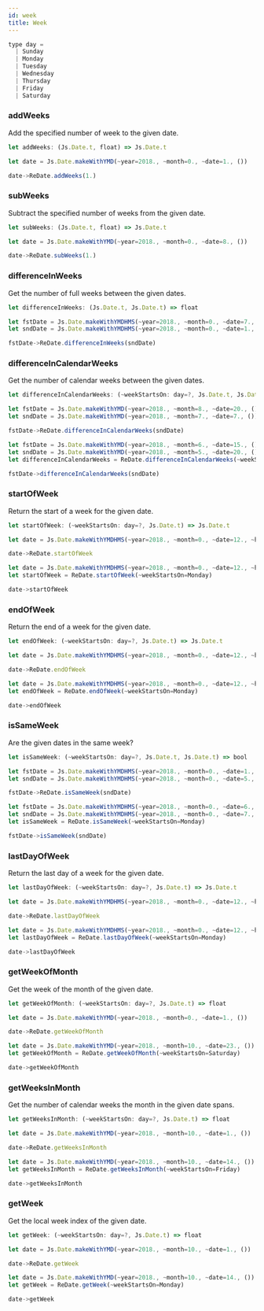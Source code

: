 ```yaml
---
id: week
title: Week
---
```


```js
type day =
  | Sunday
  | Monday
  | Tuesday
  | Wednesday
  | Thursday
  | Friday
  | Saturday
```

### addWeeks

Add the specified number of week to the given date.

```js
let addWeeks: (Js.Date.t, float) => Js.Date.t
```

```js
let date = Js.Date.makeWithYMD(~year=2018., ~month=0., ~date=1., ())

date->ReDate.addWeeks(1.)
```

### subWeeks

Subtract the specified number of weeks from the given date.

```js
let subWeeks: (Js.Date.t, float) => Js.Date.t
```

```js
let date = Js.Date.makeWithYMD(~year=2018., ~month=0., ~date=8., ())

date->ReDate.subWeeks(1.)
```

### differenceInWeeks

Get the number of full weeks between the given dates.

```js
let differenceInWeeks: (Js.Date.t, Js.Date.t) => float
```

```js
let fstDate = Js.Date.makeWithYMDHMS(~year=2018., ~month=0., ~date=7., ~hours=23., ~minutes=59., ~seconds=59., ())
let sndDate = Js.Date.makeWithYMDHMS(~year=2018., ~month=0., ~date=1., ~hours=0., ~minutes=0., ~seconds=0., ())

fstDate->ReDate.differenceInWeeks(sndDate)
```

### differenceInCalendarWeeks

Get the number of calendar weeks between the given dates.

```js
let differenceInCalendarWeeks: (~weekStartsOn: day=?, Js.Date.t, Js.Date.t) => float
```

```js
let fstDate = Js.Date.makeWithYMD(~year=2018., ~month=8., ~date=20., ())
let sndDate = Js.Date.makeWithYMD(~year=2018., ~month=7., ~date=7., ())

fstDate->ReDate.differenceInCalendarWeeks(sndDate)
```

```js
let fstDate = Js.Date.makeWithYMD(~year=2018., ~month=6., ~date=15., ())
let sndDate = Js.Date.makeWithYMD(~year=2018., ~month=5., ~date=20., ())
let differenceInCalendarWeeks = ReDate.differenceInCalendarWeeks(~weekStartsOn=Monday)

fstDate->differenceInCalendarWeeks(sndDate)
```

### startOfWeek

Return the start of a week for the given date.

```js
let startOfWeek: (~weekStartsOn: day=?, Js.Date.t) => Js.Date.t
```

```js
let date = Js.Date.makeWithYMDHMS(~year=2018., ~month=0., ~date=12., ~hours=16., ~minutes=50., ~seconds=12., ())

date->ReDate.startOfWeek
```

```js
let date = Js.Date.makeWithYMDHMS(~year=2018., ~month=0., ~date=12., ~hours=16., ~minutes=50., ~seconds=12., ())
let startOfWeek = ReDate.startOfWeek(~weekStartsOn=Monday)

date->startOfWeek
```

### endOfWeek

Return the end of a week for the given date.

```js
let endOfWeek: (~weekStartsOn: day=?, Js.Date.t) => Js.Date.t
```

```js
let date = Js.Date.makeWithYMDHMS(~year=2018., ~month=0., ~date=12., ~hours=16., ~minutes=50., ~seconds=12., ())

date->ReDate.endOfWeek
```

```js
let date = Js.Date.makeWithYMDHMS(~year=2018., ~month=0., ~date=12., ~hours=16., ~minutes=50., ~seconds=12., ())
let endOfWeek = ReDate.endOfWeek(~weekStartsOn=Monday)

date->endOfWeek
```

### isSameWeek

Are the given dates in the same week?

```js
let isSameWeek: (~weekStartsOn: day=?, Js.Date.t, Js.Date.t) => bool
```

```js
let fstDate = Js.Date.makeWithYMDHMS(~year=2018., ~month=0., ~date=1., ~hours=16., ~minutes=50., ~seconds=12., ())
let sndDate = Js.Date.makeWithYMDHMS(~year=2018., ~month=0., ~date=5., ~hours=10., ~minutes=15., ~seconds=55., ())

fstDate->ReDate.isSameWeek(sndDate)
```

```js
let fstDate = Js.Date.makeWithYMDHMS(~year=2018., ~month=0., ~date=6., ~hours=23., ~minutes=59., ~seconds=59., ())
let sndDate = Js.Date.makeWithYMDHMS(~year=2018., ~month=0., ~date=7., ~hours=0., ~minutes=0., ~seconds=0., ())
let isSameWeek = ReDate.isSameWeek(~weekStartsOn=Monday)

fstDate->isSameWeek(sndDate)
```

### lastDayOfWeek

Return the last day of a week for the given date.

```js
let lastDayOfWeek: (~weekStartsOn: day=?, Js.Date.t) => Js.Date.t
```

```js
let date = Js.Date.makeWithYMDHMS(~year=2018., ~month=0., ~date=12., ~hours=16., ~minutes=50., ~seconds=12., ())

date->ReDate.lastDayOfWeek
```

```js
let date = Js.Date.makeWithYMDHMS(~year=2018., ~month=0., ~date=12., ~hours=16., ~minutes=50., ~seconds=12., ())
let lastDayOfWeek = ReDate.lastDayOfWeek(~weekStartsOn=Monday)

date->lastDayOfWeek
```

### getWeekOfMonth

Get the week of the month of the given date.

```js
let getWeekOfMonth: (~weekStartsOn: day=?, Js.Date.t) => float
```

```js
let date = Js.Date.makeWithYMD(~year=2018., ~month=0., ~date=1., ())

date->ReDate.getWeekOfMonth
```

```js
let date = Js.Date.makeWithYMD(~year=2018., ~month=10., ~date=23., ())
let getWeekOfMonth = ReDate.getWeekOfMonth(~weekStartsOn=Saturday)

date->getWeekOfMonth
```

### getWeeksInMonth

Get the number of calendar weeks the month in the given date spans.

```js
let getWeeksInMonth: (~weekStartsOn: day=?, Js.Date.t) => float
```

```js
let date = Js.Date.makeWithYMD(~year=2018., ~month=10., ~date=1., ())

date->ReDate.getWeeksInMonth
```

```js
let date = Js.Date.makeWithYMD(~year=2018., ~month=10., ~date=14., ())
let getWeeksInMonth = ReDate.getWeeksInMonth(~weekStartsOn=Friday)

date->getWeeksInMonth
```

### getWeek

Get the local week index of the given date.

```js
let getWeek: (~weekStartsOn: day=?, Js.Date.t) => float
```

```js
let date = Js.Date.makeWithYMD(~year=2018., ~month=10., ~date=1., ())

date->ReDate.getWeek
```

```js
let date = Js.Date.makeWithYMD(~year=2018., ~month=10., ~date=14., ())
let getWeek = ReDate.getWeek(~weekStartsOn=Monday)

date->getWeek
```
